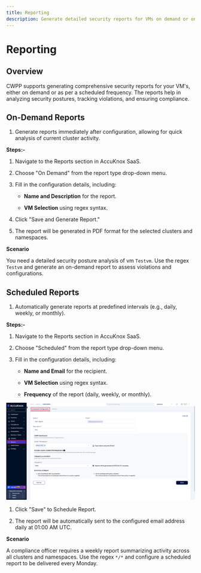 ```yaml
---
title: Reporting
description: Generate detailed security reports for VMs on demand or on a schedule. Track violations, analyze risks, and ensure compliance with ease.
---
```


# **Reporting**

## **Overview**

CWPP supports generating comprehensive security reports for your VM's, either on demand or as per a scheduled frequency. The reports help in analyzing security postures, tracking violations, and ensuring compliance.

## **On-Demand Reports**

1. Generate reports immediately after configuration, allowing for quick analysis of current cluster activity.

**Steps:-**

1. Navigate to the Reports section in AccuKnox SaaS.

2. Choose "On Demand" from the report type drop-down menu.

3. Fill in the configuration details, including:

    - **Name and Description** for the report.

    - **VM Selection** using regex syntax.

4. Click "Save and Generate Report."

5. The report will be generated in PDF format for the selected clusters and namespaces.

**Scenario**

You need a detailed security posture analysis of vm `Testvm`. Use the regex `Testvm` and generate an on-demand report to assess violations and configurations.

## **Scheduled Reports**

1. Automatically generate reports at predefined intervals (e.g., daily, weekly, or monthly).

**Steps:-**

1. Navigate to the Reports section in AccuKnox SaaS.

2. Choose "Scheduled" from the report type drop-down menu.

3. Fill in the configuration details, including:

    - **Name and Email** for the recipient.

    - **VM Selection** using regex syntax.

    - **Frequency** of the report (daily, weekly, or monthly).

![image-20241227-123723.png](./images/vm-reporting/1.png)

1. Click "Save" to Schedule Report.

2. The report will be automatically sent to the configured email address daily at 01:00 AM UTC.

**Scenario**

A compliance officer requires a weekly report summarizing activity across all clusters and namespaces. Use the regex `*/*` and configure a scheduled report to be delivered every Monday.
